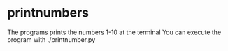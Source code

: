 # printnumbers
The programs prints the numbers 1-10 at the terminal
You can execute the program with ./printnumber.py
